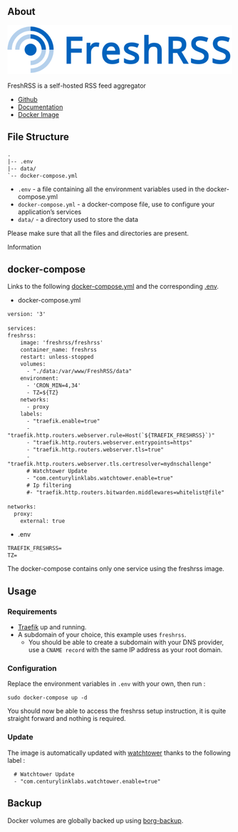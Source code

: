 About
-----

[![](https://github.com/BaptisteBdn/docker-selfhosted-apps/raw/main/_utilities/freshrss.png)](https://github.com/BaptisteBdn/docker-selfhosted-apps/blob/main/_utilities/freshrss.png)

FreshRSS is a self-hosted RSS feed aggregator

*   [Github](https://github.com/FreshRSS/FreshRSS)
*   [Documentation](https://freshrss.github.io/FreshRSS/en/admins/01_Index.html)
*   [Docker Image](https://hub.docker.com/r/linuxserver/freshrss)

File Structure
--------------

```text-plain
.
|-- .env
|-- data/
`-- docker-compose.yml
```

*   `.env` - a file containing all the environment variables used in the docker-compose.yml
*   `docker-compose.yml` - a docker-compose file, use to configure your application’s services
*   `data/` - a directory used to store the data

Please make sure that all the files and directories are present.

Information

docker-compose
--------------

Links to the following [docker-compose.yml](https://github.com/BaptisteBdn/docker-selfhosted-apps/blob/main/freshrss/docker-compose.yml) and the corresponding [.env](https://github.com/BaptisteBdn/docker-selfhosted-apps/blob/main/freshrss/.env).

*   docker-compose.yml

```text-plain
version: '3'

services:
freshrss:
    image: 'freshrss/freshrss'
    container_name: freshrss
    restart: unless-stopped
    volumes:
      - "./data:/var/www/FreshRSS/data"
    environment:
      - 'CRON_MIN=4,34'
      - TZ=${TZ}
    networks:
      - proxy
    labels:
      - "traefik.enable=true"
      - "traefik.http.routers.webserver.rule=Host(`${TRAEFIK_FRESHRSS}`)"
      - "traefik.http.routers.webserver.entrypoints=https"
      - "traefik.http.routers.webserver.tls=true"
      - "traefik.http.routers.webserver.tls.certresolver=mydnschallenge"
      # Watchtower Update
      - "com.centurylinklabs.watchtower.enable=true"
      # Ip filtering
      #- "traefik.http.routers.bitwarden.middlewares=whitelist@file"

networks:
  proxy:
    external: true
```

*   .env

```text-plain
TRAEFIK_FRESHRSS=
TZ=
```

The docker-compose contains only one service using the freshrss image.

Usage
-----

### Requirements

*   [Traefik](#root/7Zv8K6vdcLKg) up and running.
*   A subdomain of your choice, this example uses `freshrss`.
    *   You should be able to create a subdomain with your DNS provider, use a `CNAME record` with the same IP address as your root domain.

### Configuration

Replace the environment variables in `.env` with your own, then run :

```text-plain
sudo docker-compose up -d
```

You should now be able to access the freshrss setup instruction, it is quite straight forward and nothing is required.

### Update

The image is automatically updated with [watchtower](#root/erRihXn8XDdG) thanks to the following label :

```text-plain
  # Watchtower Update
  - "com.centurylinklabs.watchtower.enable=true"
```

Backup
------

Docker volumes are globally backed up using [borg-backup](#root/Da55PSbiIxr1).